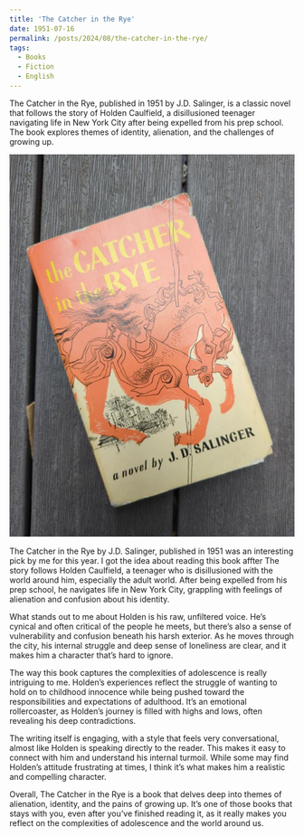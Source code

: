 ```yaml
---
title: 'The Catcher in the Rye'
date: 1951-07-16
permalink: /posts/2024/08/the-catcher-in-the-rye/
tags:
  - Books
  - Fiction
  - English
---
```


The Catcher in the Rye, published in 1951 by J.D. Salinger, is a classic novel that follows the story of Holden Caulfield, a disillusioned teenager navigating life in New York City after being expelled from his prep school. The book explores themes of identity, alienation, and the challenges of growing up. 

<img src='/images/the-catcher-in-the-rye.jpg'>

The Catcher in the Rye by J.D. Salinger, published in 1951 was an interesting pick by me for this year. I got the idea about reading this book affter The story follows Holden Caulfield, a teenager who is disillusioned with the world around him, especially the adult world. After being expelled from his prep school, he navigates life in New York City, grappling with feelings of alienation and confusion about his identity.

What stands out to me about Holden is his raw, unfiltered voice. He’s cynical and often critical of the people he meets, but there’s also a sense of vulnerability and confusion beneath his harsh exterior. As he moves through the city, his internal struggle and deep sense of loneliness are clear, and it makes him a character that’s hard to ignore.

The way this book captures the complexities of adolescence is really intriguing to me.  Holden’s experiences reflect the struggle of wanting to hold on to childhood innocence while being pushed toward the responsibilities and expectations of adulthood. It’s an emotional rollercoaster, as Holden’s journey is filled with highs and lows, often revealing his deep contradictions.

The writing itself is engaging, with a style that feels very conversational, almost like Holden is speaking directly to the reader. This makes it easy to connect with him and understand his internal turmoil. While some may find Holden’s attitude frustrating at times, I think it’s what makes him a realistic and compelling character.

Overall, The Catcher in the Rye is a book that delves deep into themes of alienation, identity, and the pains of growing up. It’s one of those books that stays with you, even after you’ve finished reading it, as it really makes you reflect on the complexities of adolescence and the world around us.